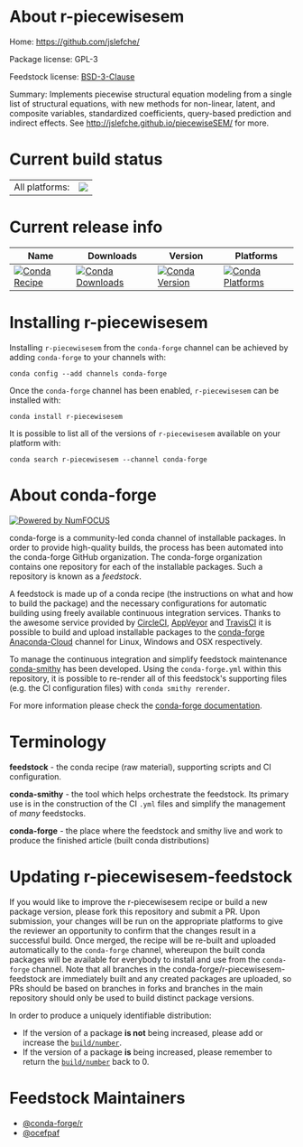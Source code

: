 About r-piecewisesem
====================

Home: https://github.com/jslefche/

Package license: GPL-3

Feedstock license: [BSD-3-Clause](https://github.com/conda-forge/r-piecewisesem-feedstock/blob/master/LICENSE.txt)

Summary: Implements piecewise structural equation modeling from a single list of structural equations, with new methods for non-linear, latent, and composite variables, standardized coefficients, query-based prediction and indirect effects. See <http://jslefche.github.io/piecewiseSEM/> for more.

Current build status
====================


<table><tr><td>All platforms:</td>
    <td>
      <a href="https://dev.azure.com/conda-forge/feedstock-builds/_build/latest?definitionId=6893&branchName=master">
        <img src="https://dev.azure.com/conda-forge/feedstock-builds/_apis/build/status/r-piecewisesem-feedstock?branchName=master">
      </a>
    </td>
  </tr>
</table>

Current release info
====================

| Name | Downloads | Version | Platforms |
| --- | --- | --- | --- |
| [![Conda Recipe](https://img.shields.io/badge/recipe-r--piecewisesem-green.svg)](https://anaconda.org/conda-forge/r-piecewisesem) | [![Conda Downloads](https://img.shields.io/conda/dn/conda-forge/r-piecewisesem.svg)](https://anaconda.org/conda-forge/r-piecewisesem) | [![Conda Version](https://img.shields.io/conda/vn/conda-forge/r-piecewisesem.svg)](https://anaconda.org/conda-forge/r-piecewisesem) | [![Conda Platforms](https://img.shields.io/conda/pn/conda-forge/r-piecewisesem.svg)](https://anaconda.org/conda-forge/r-piecewisesem) |

Installing r-piecewisesem
=========================

Installing `r-piecewisesem` from the `conda-forge` channel can be achieved by adding `conda-forge` to your channels with:

```
conda config --add channels conda-forge
```

Once the `conda-forge` channel has been enabled, `r-piecewisesem` can be installed with:

```
conda install r-piecewisesem
```

It is possible to list all of the versions of `r-piecewisesem` available on your platform with:

```
conda search r-piecewisesem --channel conda-forge
```


About conda-forge
=================

[![Powered by NumFOCUS](https://img.shields.io/badge/powered%20by-NumFOCUS-orange.svg?style=flat&colorA=E1523D&colorB=007D8A)](http://numfocus.org)

conda-forge is a community-led conda channel of installable packages.
In order to provide high-quality builds, the process has been automated into the
conda-forge GitHub organization. The conda-forge organization contains one repository
for each of the installable packages. Such a repository is known as a *feedstock*.

A feedstock is made up of a conda recipe (the instructions on what and how to build
the package) and the necessary configurations for automatic building using freely
available continuous integration services. Thanks to the awesome service provided by
[CircleCI](https://circleci.com/), [AppVeyor](https://www.appveyor.com/)
and [TravisCI](https://travis-ci.com/) it is possible to build and upload installable
packages to the [conda-forge](https://anaconda.org/conda-forge)
[Anaconda-Cloud](https://anaconda.org/) channel for Linux, Windows and OSX respectively.

To manage the continuous integration and simplify feedstock maintenance
[conda-smithy](https://github.com/conda-forge/conda-smithy) has been developed.
Using the ``conda-forge.yml`` within this repository, it is possible to re-render all of
this feedstock's supporting files (e.g. the CI configuration files) with ``conda smithy rerender``.

For more information please check the [conda-forge documentation](https://conda-forge.org/docs/).

Terminology
===========

**feedstock** - the conda recipe (raw material), supporting scripts and CI configuration.

**conda-smithy** - the tool which helps orchestrate the feedstock.
                   Its primary use is in the construction of the CI ``.yml`` files
                   and simplify the management of *many* feedstocks.

**conda-forge** - the place where the feedstock and smithy live and work to
                  produce the finished article (built conda distributions)


Updating r-piecewisesem-feedstock
=================================

If you would like to improve the r-piecewisesem recipe or build a new
package version, please fork this repository and submit a PR. Upon submission,
your changes will be run on the appropriate platforms to give the reviewer an
opportunity to confirm that the changes result in a successful build. Once
merged, the recipe will be re-built and uploaded automatically to the
`conda-forge` channel, whereupon the built conda packages will be available for
everybody to install and use from the `conda-forge` channel.
Note that all branches in the conda-forge/r-piecewisesem-feedstock are
immediately built and any created packages are uploaded, so PRs should be based
on branches in forks and branches in the main repository should only be used to
build distinct package versions.

In order to produce a uniquely identifiable distribution:
 * If the version of a package **is not** being increased, please add or increase
   the [``build/number``](https://conda.io/docs/user-guide/tasks/build-packages/define-metadata.html#build-number-and-string).
 * If the version of a package **is** being increased, please remember to return
   the [``build/number``](https://conda.io/docs/user-guide/tasks/build-packages/define-metadata.html#build-number-and-string)
   back to 0.

Feedstock Maintainers
=====================

* [@conda-forge/r](https://github.com/conda-forge/r/)
* [@ocefpaf](https://github.com/ocefpaf/)


